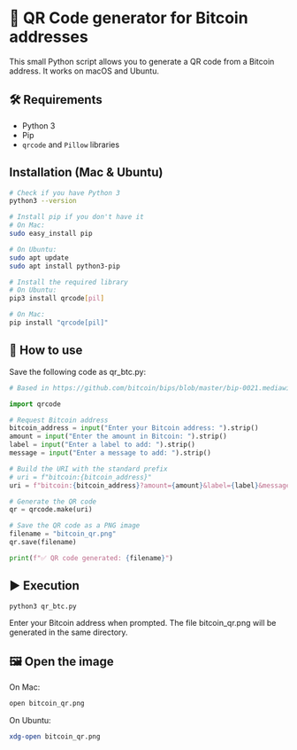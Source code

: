 # 🧾 QR Code generator for Bitcoin addresses

This small Python script allows you to generate a QR code from a Bitcoin address. It works on macOS and Ubuntu.

## 🛠️ Requirements

- Python 3
- Pip
- `qrcode` and `Pillow` libraries

## Installation (Mac & Ubuntu)

```bash
# Check if you have Python 3
python3 --version

# Install pip if you don't have it
# On Mac:
sudo easy_install pip

# On Ubuntu:
sudo apt update
sudo apt install python3-pip

# Install the required library
# On Ubuntu:
pip3 install qrcode[pil]

# On Mac:
pip install "qrcode[pil]"
```

## 🚀 How to use
Save the following code as qr_btc.py:

```python
# Based in https://github.com/bitcoin/bips/blob/master/bip-0021.mediawiki#simpler-syntax

import qrcode

# Request Bitcoin address
bitcoin_address = input("Enter your Bitcoin address: ").strip()
amount = input("Enter the amount in Bitcoin: ").strip()
label = input("Enter a label to add: ").strip()
message = input("Enter a message to add: ").strip()

# Build the URI with the standard prefix
# uri = f"bitcoin:{bitcoin_address}"
uri = f"bitcoin:{bitcoin_address}?amount={amount}&label={label}&message={message}"

# Generate the QR code
qr = qrcode.make(uri)

# Save the QR code as a PNG image
filename = "bitcoin_qr.png"
qr.save(filename)

print(f"✅ QR code generated: {filename}")
```

## ▶️ Execution

```bash
python3 qr_btc.py
```

Enter your Bitcoin address when prompted. The file bitcoin_qr.png will be generated in the same directory.

## 🖼️ Open the image
On Mac:
```bash
open bitcoin_qr.png
```

On Ubuntu:
```bash
xdg-open bitcoin_qr.png
```
